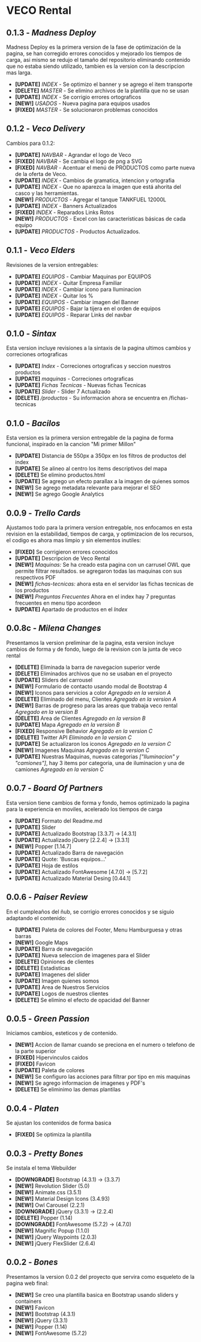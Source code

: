 # VECO Rental

## 0.1.3 - *Madness Deploy*

Madness Deploy es la primera version de la fase de optimización de la pagina, se han corregido errores conocidos y mejorado los tiempos de carga, asi mismo se redujo el tamaño del repositorio eliminando contenido que no estaba siendo utilizado, tambien es la version con la descripcion mas larga.

* **[UPDATE]** *INDEX* - Se optimizo el banner y se agrego el item transporte
* **[DELETE]** *MASTER* - Se elimino archivos de la plantilla que no se usan
* **[UPDATE]** *INDEX* - Se corrigio errores ortograficos
* **[NEW!]** *USADOS* - Nueva pagina para equipos usados
* **[FIXED]** *MASTER* - Se solucionaron problemas conocidos

## 0.1.2 - *Veco Delivery*

Cambios para 0.1.2:

* **[UPDATE]** *NAVBAR* - Agrandar el logo de Veco
* **[FIXED]** *NAVBAR* - Se cambia el logo de png a SVG
* **[FIXED]** *NAVBAR* - Acentuar el menú de PRODUCTOS como parte nueva de la oferta de Veco.
* **[UPDATE]** *INDEX* - Cambios de gramatica, intencion y ortografia
* **[UPDATE]** *INDEX* - Que no aparezca la imagen que está ahorita del casco y las herramientas.
* **[NEW!]** *PRODUCTOS* - Agregar el tanque TANKFUEL 12000L
* **[UPDATE]** *INDEX* - Banners Actualizados
* **[FIXED]** *INDEX* - Reparados Links Rotos
* **[NEW!]** *PRODUCTOS* - Excel con las características básicas de cada equipo
* **[UPDATE]** *PRODUCTOS* - Productos Actualizados.

## 0.1.1 - *Veco Elders*

Revisiones de la version entregables:

* **[UPDATE]** *EQUIPOS* - Cambiar Maquinas por EQUIPOS
* **[UPDATE]** *INDEX* - Quitar Empresa Familiar
* **[UPDATE]** *INDEX* - Cambiar icono para Iluminacion
* **[UPDATE]** *INDEX* - Quitar los %
* **[UPDATE]** *EQUIPOS* - Cambiar imagen del Banner
* **[UPDATE]** *EQUIPOS* - Bajar la tijera en el orden de equipos
* **[UPDATE]** *EQUIPOS* - Reparar Links del navbar

## 0.1.0 - *Sintax*

Esta version incluye revisiones a la sintaxis de la pagina ultimos cambios y correciones ortograficas

* **[UPDATE]** *Index* - Correciones ortograficas y seccion nuestros productos
* **[UPDATE]** *maquinas* - Correciones ortograficas
* **[UPDATE]** *Fichas Tecnicas* - Nuevas fichas Tecnicas
* **[UPDATE]** *Slider* - Slider 7 Actualizado
* **[DELETE]** */productos* - Su informacion ahora se encuentra en /fichas-tecnicas

## 0.1.0 - *Bacilos*

Esta version es la primera version entregable de la pagina de forma funcional, inspirado en la cancion "Mi primer Millon"

* **[UPDATE]** Distancia de 550px a 350px en los filtros de productos del index
* **[UPDATE]** Se alineo al centro los items descriptivos del mapa
* **[DELETE]** Se elimino productos.html
* **[UPDATE]** Se agrego un efecto parallax a la imagen de quienes somos
* **[NEW!]** Se agrego metadata relevante para mejorar el SEO
* **[NEW!]** Se agrego Google Analytics

## 0.0.9 - *Trello Cards*

Ajustamos todo para la primera version entregable, nos enfocamos en esta revision en la estabilidad, tiempos de carga, y optimizacion de los recursos, el codigo es ahora mas limpio y sin elementos inutiles:

* **[FIXED]** Se corrigieron errores conocidos
* **[UPDATE]** Descripcion de Veco Rental
* **[NEW!]** *Maquinas:* Se ha creado esta pagina con un carrusel OWL que permite filtrar resultados. se agregaron todas las maquinas con sus respectivos PDF
* **[NEW!]** *fichas-tecnicas:* ahora esta en el servidor las fichas tecnicas de los productos
* **[NEW!]** *Preguntas Frecuentes* Ahora en el index hay 7 preguntas frecuentes en menu tipo acordeon
* **[UPDATE]** Apartado de productos en el *Index*

## 0.0.8c - *Milena Changes*

Presentamos la version preliminar de la pagina, esta version incluye cambios de forma y de fondo, luego de la revision con la junta de veco rental

* **[DELETE]** Eliminada la barra de navegacion superior verde
* **[DELETE]** Eliminados archivos que no se usaban en el proyecto
* **[UPDATE]** Sliders del carrousel
* **[NEW!]** Formulario de contacto usando modal de Bootstrap 4
* **[NEW!]** Iconos para servicios a color *Agregado en la version A*
* **[DELETE]** Eliminado del menu, Clientes *Agregado en la version A*
* **[NEW!]** Barras de progreso para las areas que trabaja veco rental *Agregado en la version B*
* **[DELETE]** Area de Clientes *Agregado en la version B*
* **[UPDATE]** Mapa *Agregado en la version B*
* **[FIXED]** Responsive Behavior *Agregado en la version C*
* **[DELETE]** Twitter API *Eliminado en la version C*
* **[UPDATE]** Se actualizaron los iconos *Agregado en la version C*
* **[NEW!]** Imagenes Maquinas *Agregado en la version C*
* **[UPDATE]** Nuestras Maquinas, nuevas categorias _["Iluminacion" y "camiones"]_, hay 3 items por categoria, una de iluminacion y una de camiones *Agregado en la version C*

## 0.0.7 - *Board Of Partners*

Esta version tiene cambios de forma y fondo, hemos optimizado la pagina para la experiencia en moviles, acelerado los tiempos de carga

* **[UPDATE]** Formato del Readme.md
* **[UPDATE]** Slider
* **[UPDATE]** Actualizado Bootstrap [3.3.7] -> [4.3.1]
* **[UPDATE]** Actualizado jQuery [2.2.4] -> [3.3.1]
* **[NEW!]** Popper [1.14.7]
* **[UPDATE]** Actualizado Barra de navegación
* **[UPDATE]** Quote: 'Buscas equipos...'
* **[UPDATE]** Hoja de estilos
* **[UPDATE]** Actualizado FontAwesome [4.7.0] -> [5.7.2]
* **[UPDATE]** Actualizado Material Desing [0.44.1]

## 0.0.6 - *Paiser Review*

En el cumpleaños del ñub, se corrigio errores conocidos y se siguio adaptando el contenido:

* **[UPDATE]** Paleta de colores del Footer, Menu Hamburguesa y otras barras
* **[NEW!]** Google Maps
* **[UPDATE]** Barra de navegación
* **[UPDATE]** Nueva seleccion de imagenes para el Slider
* **[DELETE]** Opiniones de clientes
* **[DELETE]** Estadisticas
* **[UPDATE]** Imagenes del slider
* **[UPDATE]** Imagen quienes somos
* **[UPDATE]** Area de Nuestros Servicios
* **[UPDATE]** Logos de nuestros clientes
* **[DELETE]** Se elimino el efecto de opacidad del Banner

## 0.0.5 - *Green Passion*

Iniciamos cambios, esteticos y de contenido.

* **[NEW!]** Accion de llamar cuando se preciona en el numero o telefono de la parte superior
* **[FIXED]** Hipervinculos caidos
* **[FIXED]** Favicon
* **[UPDATE]** Paleta de colores
* **[NEW!]** Se configuro las acciones para filtrar por tipo en mis maquinas
* **[NEW!]** Se agrego informacion de imagenes y PDF's
* **[DELETE]** Se eliminimo las demas plantilas

## 0.0.4 - *Platen*

Se ajustan los contenidos de forma basica

* **[FIXED]** Se optimiza la plantilla

## 0.0.3 - *Pretty Bones*

Se instala el tema Webuilder

* **[DOWNGRADE]** Bootstrap (4.3.1) -> (3.3.7)
* **[NEW!]** Revolution Slider (5.0)
* **[NEW!]** Animate.css (3.5.1)
* **[NEW!]** Material Design Icons (3.4.93)
* **[NEW!]** Owl Carousel (2.2.1)
* **[DOWNGRADE]** jQuery (3.3.1) -> (2.2.4)
* **[DELETE]** Popper (1.14)
* **[DOWNGRADE]** FontAwesome (5.7.2) -> (4.7.0)
* **[NEW!]** Magnific Popup (1.1.0)
* **[NEW!]** jQuery Waypoints (2.0.3)
* **[NEW!]** jQuery FlexSlider (2.6.4)

## 0.0.2 - *Bones*

Presentamos la version 0.0.2 del proyecto que servira como esqueleto de la pagina web final:

* **[NEW!]** Se creo una plantilla basica en Bootstrap usando sliders y containers
* **[NEW!]** Favicon
* **[NEW!]** Bootstrap (4.3.1)
* **[NEW!]** jQuery (3.3.1)
* **[NEW!]** Popper (1.14)
* **[NEW!]** FontAwesome (5.7.2)